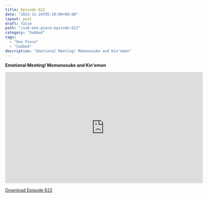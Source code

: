 ```yaml
---
title: Episode 622
date: "2013-11-24T05:30:00+00:00"
layout: post
draft: false
path: "/sub-one-piece-episode-622"
category: "Subbed"
tags:
  - "One Piece"
  - "Subbed"
description: "Emotional Meeting! Momonosuke and Kin'emon"
---
```


**Emotional Meeting! Momonosuke and Kin'emon**

<iframe width="640" height="360" src="https://www.rapidvideo.com/e/G6FRPFX6CU" frameborder="0" marginwidth=0 marginheight=0 scrolling=no allowfullscreen></iframe>

<a href="http://ouo.io/qs/eCodkFEQ?s=https://rapidvid.to/d/https://www.rapidvideo.com/e/G6FRPFX6CU">Download Episode 622</a>
